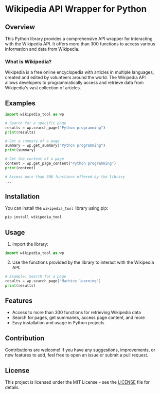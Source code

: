 # Wikipedia API Wrapper for Python

## Overview
This Python library provides a comprehensive API wrapper for interacting with the Wikipedia API. It offers more than 300 functions to access various information and data from Wikipedia.

### What is Wikipedia?
Wikipedia is a free online encyclopedia with articles in multiple languages, created and edited by volunteers around the world. The Wikipedia API allows developers to programmatically access and retrieve data from Wikipedia's vast collection of articles.

## Examples
```python
import wikipedia_tool as wp

# Search for a specific page
results = wp.search_page("Python programming")
print(results)

# Get a summary of a page
summary = wp.get_summary("Python programming")
print(summary)

# Get the content of a page
content = wp.get_page_content("Python programming")
print(content)

# Access more than 300 functions offered by the library
...
```

## Installation
You can install the `wikipedia_tool` library using pip:

```bash
pip install wikipedia_tool
```

## Usage
1. Import the library:
```python
import wikipedia_tool as wp
```

2. Use the functions provided by the library to interact with the Wikipedia API:
```python
# Example: Search for a page
results = wp.search_page("Machine learning")
print(results)
```

## Features
- Access to more than 300 functions for retrieving Wikipedia data
- Search for pages, get summaries, access page content, and more
- Easy installation and usage in Python projects

## Contribution
Contributions are welcome! If you have any suggestions, improvements, or new features to add, feel free to open an issue or submit a pull request.

## License
This project is licensed under the MIT License - see the [LICENSE](LICENSE) file for details.
